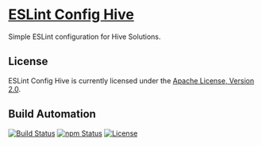 # [ESLint Config Hive](http://eslint-config-hive.hive.pt)

Simple ESLint configuration for Hive Solutions.

## License

ESLint Config Hive is currently licensed under the [Apache License, Version 2.0](http://www.apache.org/licenses/).

## Build Automation

[![Build Status](https://travis-ci.com/hivesolutions/eslint_config_hive.svg?branch=master)](https://travis-ci.com/hivesolutions/eslint_config_hive)
[![npm Status](https://img.shields.io/npm/v/eslint-config-hive.svg)](https://www.npmjs.com/package/eslint-config-hive)
[![License](https://img.shields.io/badge/license-Apache%202.0-blue.svg)](https://www.apache.org/licenses/)
